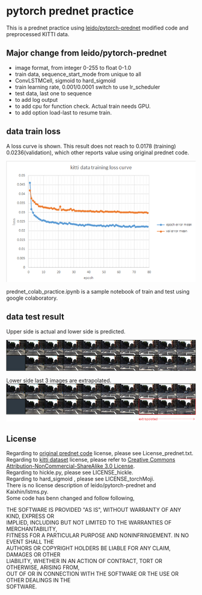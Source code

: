 #  pytorch prednet practice   

This is a prednet practice using [leido/pytorch-prednet](https://github.com/leido/pytorch-prednet) modified code 
and preprocessed KITTI data.  

## Major change from leido/pytorch-prednet 

- image format, from integer 0-255 to float 0-1.0  
- train data, sequence_start_mode from unique to all  
- ConvLSTMCell, sigmoid to hard_sigmoid  
- train learning rate, 0.001/0.0001 switch to use lr_scheduler  
- test data, last one to sequence  
- to add log output   
- to add cpu for function check. Actual train needs GPU.  
- to add option load-last to resume train.  


## data train loss

A loss curve is shown. 
This result does not reach to 0.0178 (training) 0.0236(validation), which other reports value using original prednet code.  

![figure1](docs/preprocessed_KITTI_loss.png)  
  
  

prednet_colab_practice.ipynb is a sample notebook of train and test using google colaboratory.  

## data test result 

Upper side is actual and lower side is predicted.  

![figure2](docs/origin_vs_predicted_0-small.png)  

Lower side last 3 images are extrapolated.  
![figure3](docs/origin_vs_predicted_0-extrap_start7-small.png)  

## License  

Regarding to [original prednet code](https://github.com/coxlab/prednet) license, please see License_prednet.txt.  
Regarding to [kitti dataset](http://www.cvlibs.net/datasets/kitti/) license, please refer to [Creative Commons Attribution-NonCommercial-ShareAlike 3.0 License](https://creativecommons.org/licenses/by-nc-sa/3.0/).  
Regarding to hickle.py, please see LICENSE_hickle.  
Regarding to hard_sigmoid , please see LICENSE_torchMoji.  
There is no license description of leido/pytorch-prednet and Kaixhin/lstms.py.  
Some code has benn changed and follow following,   
  
  
THE SOFTWARE IS PROVIDED "AS IS", WITHOUT WARRANTY OF ANY KIND, EXPRESS OR  
IMPLIED, INCLUDING BUT NOT LIMITED TO THE WARRANTIES OF MERCHANTABILITY,  
FITNESS FOR A PARTICULAR PURPOSE AND NONINFRINGEMENT. IN NO EVENT SHALL THE  
AUTHORS OR COPYRIGHT HOLDERS BE LIABLE FOR ANY CLAIM, DAMAGES OR OTHER  
LIABILITY, WHETHER IN AN ACTION OF CONTRACT, TORT OR OTHERWISE, ARISING FROM,  
OUT OF OR IN CONNECTION WITH THE SOFTWARE OR THE USE OR OTHER DEALINGS IN THE  
SOFTWARE.  
